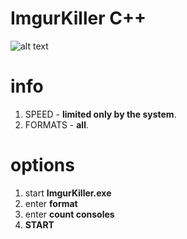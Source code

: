 # ImgurKiller C++
![alt text](https://i.imgur.com/16t29v2.png)

# info
1. SPEED - **limited only by the system**.
2. FORMATS - **all**.

# options
1. start **ImgurKiller.exe**
2. enter **format**
3. enter **count consoles**
4. **START**
